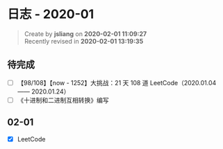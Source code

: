 日志 - 2020-01
===

> Create by **jsliang** on **2020-02-01 11:09:27**  
> Recently revised in **2020-02-01 13:19:35**

## 待完成

* [ ] 【98/108】【now - 1252】大挑战：21 天 108 道 LeetCode（2020.01.04 —— 2020.01.24）
* [ ] 《十进制和二进制互相转换》编写

## 02-01

* [x] LeetCode